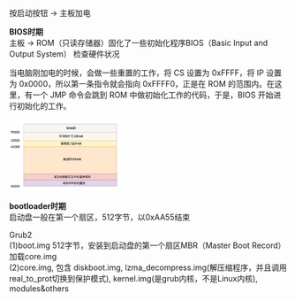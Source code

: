 按启动按钮 -> 主板加电   
    
**BIOS时期**   
主板 -> ROM（只读存储器）固化了一些初始化程序BIOS（Basic Input and Output System） 检查硬件状况   
    
当电脑刚加电的时候，会做一些重置的工作，将 CS 设置为 0xFFFF，将 IP 设置为 0x0000，所以第一条指令就会指向 0xFFFF0，正是在 ROM 的范围内。在这里，有一个 JMP 命令会跳到 ROM 中做初始化工作的代码，于是，BIOS 开始进行初始化的工作。   
    
<img src="https://github.com/Yongli-Lisa/Linux-Notes1/blob/981d646817e8f850106d6ceaeca12d8a4fab8567/Img/1M%E5%86%85%E5%AD%98.JPG" width="200px">
       
**bootloader时期**   
启动盘一般在第一个扇区，512字节，以0xAA55结束   
    
Grub2   
(1)boot.img  512字节，安装到启动盘的第一个扇区MBR（Master Boot Record） 加载core.img   
(2)core.img, 包含 diskboot.img, lzma_decompress.img(解压缩程序，并且调用real_to_prot切换到保护模式), kernel.img(是grub内核，不是Linux内核), modules&others   







